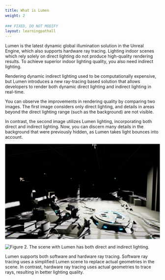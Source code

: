 ```yaml
---
title: What is Lumen
weight: 2

### FIXED, DO NOT MODIFY
layout: learningpathall
---
```


Lumen is the latest dynamic global illumination solution in the Unreal Engine, which also supports hardware ray tracing. Lighting indoor scenes which rely solely on direct lighting do not produce high-quality rendering results. To achieve superior indoor lighting quality, you also need indirect lighting.

Rendering dynamic indirect lighting used to be computationally expensive, but Lumen introduces a new ray-tracing based solution that allows developers to render both dynamic direct lighting and indirect lighting in real-time.

You can observe the improvements in rendering quality by comparing two images. The first image considers only direct lighting, and details in areas beyond the direct lighting range (such as the background) are not visible.

In contrast, the second image utilizes Lumen lighting, incorporating both direct and indirect lighting. Now, you can discern many details in the background that were previously hidden, as Lumen takes light bounces into account.

![](images/no_lumen.png "Figure 1. The scene without Lumen has only dirct lighting.")

![](images/lumen.png "Figure 2. The scene with Lumen has both direct and indirect lighting.")

Lumen supports both software and hardware ray tracing. Software ray tracing uses a simplified Lumen scene to replace actual geometries in the scene. In contrast, hardware ray tracing uses actual geometries to trace rays, resulting in better lighting quality.
